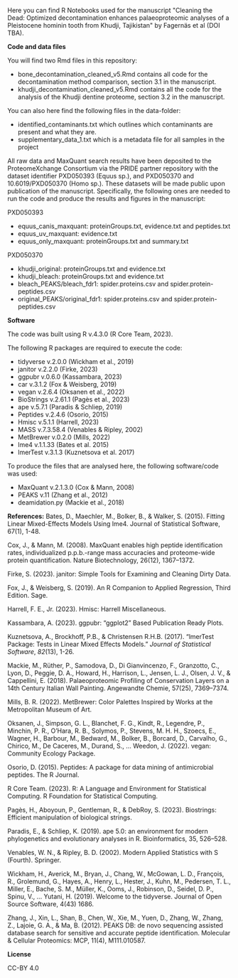 Here you can find R Notebooks used for the manuscript "Cleaning the Dead: Optimized decontamination enhances palaeoproteomic analyses of a Pleistocene hominin tooth from Khudji, Tajikistan" by Fagernäs et al (DOI TBA).

**Code and data  files**

You will find two Rmd files in this repository:
 - bone_decontamination_cleaned_v5.Rmd contains all code for the decontamination method comparison, section 3.1 in the manuscript.
 - khudji_decontamination_cleaned_v5.Rmd contains all the code for the analysis of the Khudji dentine proteome, section 3.2 in the manuscript.

You can also here find the following files in the data-folder:
- identified_contaminants.txt which outlines which contaminants are present and what they are.
- supplementary_data_1.txt which is a metadata file for all samples in the project

All raw data and MaxQuant search results have been deposited to the ProteomeXchange Consortium via the PRIDE  partner repository with the dataset identifier PXD050393 (Equus sp.), and PXD050370 and 10.6019/PXD050370 (Homo sp.). These datasets will be made public upon publication of the manuscript. Specifically, the following ones are needed to run the code and produce the results and figures in the manuscript:

PXD050393
- equus_canis_maxquant: proteinGroups.txt, evidence.txt and peptides.txt
- equus_uv_maxquant: evidence.txt
- equus_only_maxquant: proteinGroups.txt and summary.txt

PXD050370
- khudji_original: proteinGroups.txt and evidence.txt
- khudji_bleach: proteinGroups.txt and evidence.txt
- bleach_PEAKS/bleach_fdr1: spider.proteins.csv and spider.protein-peptides.csv
- original_PEAKS/original_fdr1: spider.proteins.csv and spider.protein-peptides.csv

**Software**

The code was built using R v.4.3.0 (R Core Team, 2023).

The following R packages are required to execute the code:
- tidyverse v.2.0.0 (Wickham et al., 2019)
- janitor v.2.2.0 (Firke, 2023)
- ggpubr v.0.6.0 (Kassambara, 2023)
- car v.3.1.2 (Fox & Weisberg, 2019)
- vegan v.2.6.4 (Oksanen et al., 2022)
- BioStrings v.2.61.1 (Pagès et al., 2023)
- ape v.5.7.1 (Paradis & Schliep, 2019)
- Peptides v.2.4.6 (Osorio, 2015)
- Hmisc v.5.1.1 (Harrell, 2023)
- MASS v.7.3.58.4 (Venables & Ripley, 2002)
- MetBrewer v.0.2.0 (Mills, 2022)
- lme4 v.1.1.33 (Bates et al. 2015)
- lmerTest v.3.1.3 (Kuznetsova et al. 2017)

To produce the files that are analysed here, the following software/code was used:
- MaxQuant v.2.1.3.0 (Cox & Mann, 2008)
- PEAKS v.11 (Zhang et al., 2012)
- deamidation.py (Mackie et al., 2018)

**References:**
Bates, D., Maechler, M., Bolker, B., & Walker, S. (2015). Fitting Linear Mixed-Effects Models Using lme4. Journal of Statistical Software, 67(1), 1-48.

Cox, J., & Mann, M. (2008). MaxQuant enables high peptide identification rates, individualized p.p.b.-range mass accuracies and proteome-wide protein quantification. Nature Biotechnology, 26(12), 1367–1372.

Firke, S. (2023). janitor: Simple Tools for Examining and Cleaning Dirty Data. 

Fox, J., & Weisberg, S. (2019). An R Companion to Applied Regression, Third Edition. Sage.

Harrell, F. E., Jr. (2023). Hmisc: Harrell Miscellaneous. 

Kassambara, A. (2023). ggpubr: “ggplot2” Based Publication Ready Plots. 

Kuznetsova, A., Brockhoff, P.B., & Christensen R.H.B. (2017). “lmerTest Package: Tests in Linear Mixed Effects Models.” _Journal of Statistical Software_, *82*(13), 1-26.

Mackie, M., Rüther, P., Samodova, D., Di Gianvincenzo, F., Granzotto, C., Lyon, D., Peggie, D. A., Howard, H., Harrison, L., Jensen, L. J., Olsen, J. V., & Cappellini, E. (2018). Palaeoproteomic Profiling of Conservation Layers on a 14th Century Italian Wall Painting. Angewandte Chemie, 57(25), 7369–7374.

Mills, B. R. (2022). MetBrewer: Color Palettes Inspired by Works at the Metropolitan Museum of Art. 

Oksanen, J., Simpson, G. L., Blanchet, F. G., Kindt, R., Legendre, P., Minchin, P. R., O’Hara, R. B., Solymos, P., Stevens, M. H. H., Szoecs, E., Wagner, H., Barbour, M., Bedward, M., Bolker, B., Borcard, D., Carvalho, G., Chirico, M., De Caceres, M., Durand, S., … Weedon, J. (2022). vegan: Community Ecology Package. 

Osorio, D. (2015). Peptides: A package for data mining of antimicrobial peptides. The R Journal. 

R Core Team. (2023). R: A Language and Environment for Statistical Computing. R Foundation for Statistical Computing. 

Pagès, H., Aboyoun, P., Gentleman, R., & DebRoy, S. (2023). Biostrings: Efficient manipulation of biological strings. 

Paradis, E., & Schliep, K. (2019). ape 5.0: an environment for modern phylogenetics and evolutionary analyses in R. Bioinformatics, 35, 526–528.

Venables, W. N., & Ripley, B. D. (2002). Modern Applied Statistics with S (Fourth). Springer. 

Wickham, H., Averick, M., Bryan, J., Chang, W., McGowan, L. D., François, R., Grolemund, G., Hayes, A., Henry, L., Hester, J., Kuhn, M., Pedersen, T. L., Miller, E., Bache, S. M., Müller, K., Ooms, J., Robinson, D., Seidel, D. P., Spinu, V., … Yutani, H. (2019). Welcome to the tidyverse. Journal of Open Source Software, 4(43) 1686. 

Zhang, J., Xin, L., Shan, B., Chen, W., Xie, M., Yuen, D., Zhang, W., Zhang, Z., Lajoie, G. A., & Ma, B. (2012). PEAKS DB: de novo sequencing assisted database search for sensitive and accurate peptide identification. Molecular & Cellular Proteomics: MCP, 11(4), M111.010587.

**License**

CC-BY 4.0

